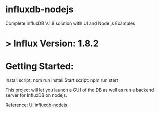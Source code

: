 # influxdb-nodejs

Complete InfluxDB V.1.8 solution with UI and Node.js Examples

# > Influx Version: 1.8.2

# Getting Started:

Install script: npm run install
Start script: npm run start

This project will let you launch a GUI of the DB as well as run a backend server for InfluxDB on nodejs.

Reference:
[UI](https://github.com/danesparza/influxdb-ui)
[influxdb-nodejs](https://github.com/vicanso/influxdb-nodejs)
